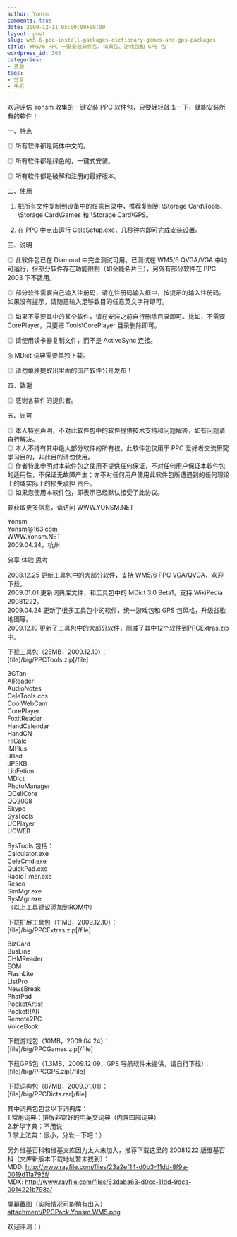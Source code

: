 ```yaml
---
author: Yonsm
comments: true
date: 2009-12-11 05:00:00+00:00
layout: post
slug: wm5-6-ppc-install-packages-dictionary-games-and-gps-packages
title: WM5/6 PPC 一键安装软件包、词典包、游戏包和 GPS 包
wordpress_id: 303
categories:
- 资源
tags:
- 分享
- 手机
---
```


欢迎评估 Yonsm 收集的一键安装 PPC 软件包，只要轻轻敲击一下，就能安装所有的软件！  
  
一、特点  
  
◎ 所有软件都是简体中文的。  
  
◎ 所有软件都是绿色的，一键式安装。  
  
◎ 所有软件都是破解和注册的最好版本。  
  
  
二、使用  
  
1. 把所有文件复制到设备中的任意目录中，推荐复制到 \Storage Card\Tools、\Storage Card\Games 和 \Storage Card\GPS。  
  
2. 在 PPC 中点击运行 CeleSetup.exe，几秒钟内即可完成安装设置。<!-- more -->  
  
  
三、说明  
  
◎ 此软件包已在 Diamond 中完全测试可用。已测试在 WM5/6 QVGA/VGA 中均可运行，但部分软件存在功能限制（如全能名片王），另外有部分软件在 PPC 2003 下不适用。  
  
◎ 部分软件需要自己输入注册码，请在注册码输入框中，按提示的输入注册码。如果没有提示，请随意输入足够数目的任意英文字符即可。  
  
◎ 如果不需要其中的某个软件，请在安装之前自行删除目录即可。比如，不需要 CorePlayer，只要把 Tools\CorePlayer 目录删除即可。  
  
◎ 请使用读卡器复制文件，而不是 ActiveSync 连接。  
   
◎ MDict 词典需要单独下载。  
  
◎ 请勿单独提取出里面的国产软件公开发布！  
  
  
四、致谢  
  
◎ 感谢各软件的提供者。  
  
  
五、许可  
  
◎ 本人特别声明，不对此软件包中的软件提供技术支持和问题解答，如有问题请自行解决。  
◎ 本人不持有其中绝大部分软件的所有权，此软件包仅用于 PPC 爱好者交流研究学习目的，非此目的请勿使用。  
◎ 作者特此申明对本软件包之使用不提供任何保证，不对任何用户保证本软件包的适用性，不保证无故障产生；亦不对任何用户使用此软件包所遭遇到的任何理论上的或实际上的损失承担 责任。  
◎ 如果您使用本软件包，即表示已经默认接受了此协议。  
  
要获取更多信息，请访问 WWW.YONSM.NET  
  
  
Yonsm  
Yonsm@163.com  
WWW.Yonsm.NET  
2009.04.24，杭州  
  
分享 体验 思考  
  
  
2008.12.25  更新工具包中的大部分软件，支持 WM5/6 PPC VGA/QVGA，欢迎下载。  
2009.01.01  更新词典库文件，和工具包中的 MDict 3.0 Beta1，支持 WikiPedia 20081222。  
2009.04.24  更新了很多工具包中的软件，统一游戏包和 GPS 包风格，升级谷歌地图等。  
2009.12.10  更新了工具包中的大部分软件，删减了其中12个软件到PPCExtras.zip中。  
  
  
下载工具包（25MB，2009.12.10）：  
[file]/big/PPCTools.zip[/file]  
  
  
3GTan  
AlReader  
AudioNotes  
CeleTools.ccs  
CoolWebCam  
CorePlayer  
FoxitReader  
HandCalendar  
HandCN  
HiCalc  
IMPlus  
JBed  
JPSKB  
LibFetion  
MDict  
PhotoManager  
QCellCore  
QQ2008  
Skype  
SysTools  
UCPlayer  
UCWEB  
  
  
  
SysTools 包括：  
Calculator.exe  
CeleCmd.exe  
QuickPad.exe  
RadioTimer.exe  
Resco  
SimMgr.exe  
SysMgr.exe  
（以上工具建议添加到ROM中）  
  
  
下载扩展工具包（11MB，2009.12.10）：  
[file]/big/PPCExtras.zip[/file]  
  
BizCard  
BusLine  
CHMReader  
EOM  
FlashLite  
ListPro  
NewsBreak  
PhatPad  
PocketArtist  
PocketRAR  
Remote2PC  
VoiceBook  
  
下载游戏包（10MB，2009.04.24）：  
[file]/big/PPCGames.zip[/file]  
  
下载GPS包（1.3MB，2009.12.09，GPS 导航软件未提供，请自行下载）：  
[file]/big/PPCGPS.zip[/file]  
  
下载词典包（87MB，2009.01.01）：  
[file]/big/PPCDicts.rar[/file]  
  
  
其中词典包包含以下词典库：  
1.常用词典：排版非常好的中英文词典（内含四部词典）  
2.新华字典：不用说  
3.掌上法典：很小，分发一下吧：）  
  
另外维基百科和维基文库因为太大未加入，推荐下载这里的 20081222 版维基百科（文库新版本下载地址暂未找到）：  
MDD: http://www.rayfile.com/files/23a2ef14-d0b3-11dd-8f9a-0019d11a795f/  
MDX: http://www.rayfile.com/files/63daba63-d0cc-11dd-9dca-0014221b798a/  
  
  
屏幕截图（实际情况可能稍有出入）  
[attachment/PPCPack.Yonsm.WM5.png](attachment/PPCPack.Yonsm.WM5.png)  
  
欢迎评测：）  

